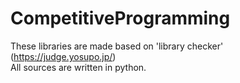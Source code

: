 # CompetitiveProgramming
These libraries are made based on 'library checker' (https://judge.yosupo.jp/)  
All sources are written in python.
